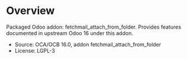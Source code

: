 # Overview

Packaged Odoo addon: fetchmail_attach_from_folder. Provides features documented in upstream Odoo 16 under this addon.

- Source: OCA/OCB 16.0, addon fetchmail_attach_from_folder
- License: LGPL-3
